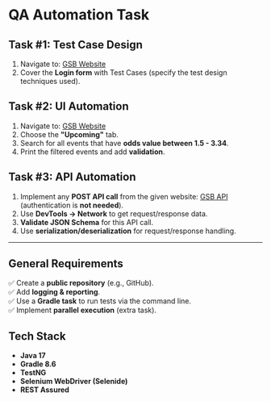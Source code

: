 # QA Automation Task

## Task #1: Test Case Design
1. Navigate to: [GSB Website](https://s.gsb.co.zm/)
2. Cover the **Login form** with Test Cases (specify the test design techniques used).

## Task #2: UI Automation
1. Navigate to: [GSB Website](https://s.gsb.co.zm/)
2. Choose the **"Upcoming"** tab.
3. Search for all events that have **odds value between 1.5 - 3.34**.
4. Print the filtered events and add **validation**.

## Task #3: API Automation
1. Implement any **POST API call** from the given website: [GSB API](https://s.gsb.co.zm/) (authentication is **not needed**).
2. Use **DevTools → Network** to get request/response data.
3. **Validate JSON Schema** for this API call.
4. Use **serialization/deserialization** for request/response handling.

---

## General Requirements
✅ Create a **public repository** (e.g., GitHub).  
✅ Add **logging & reporting**.  
✅ Use a **Gradle task** to run tests via the command line.  
✅ Implement **parallel execution** (extra task).

## Tech Stack
- **Java 17**
- **Gradle 8.6**
- **TestNG**
- **Selenium WebDriver (Selenide)**
- **REST Assured**  
